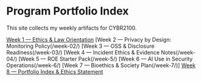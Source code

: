 # Program Portfolio Index
This site collects my weekly artifacts for CYBR2100.

[Week 1 — Ethics & Law Orientation](/week-01/)
[Week 2 — Privacy by Design: Monitoring Policy(/week-02/)
[Week 3 — OSS & Disclosure Readiness(/week-03/)
[Week 4 — Incident Ethics & Evidence Notes(/week-04/)
[Week 5 — ROE Starter Pack(/week-5/)
[Week 6 — AI Use in Security Operations(/week-6/)
[Week 7 — Bioethics & Society Plan(/week-7/)]
[Week 8 — Portfolio Index & Ethics Statement](/week-8/)
